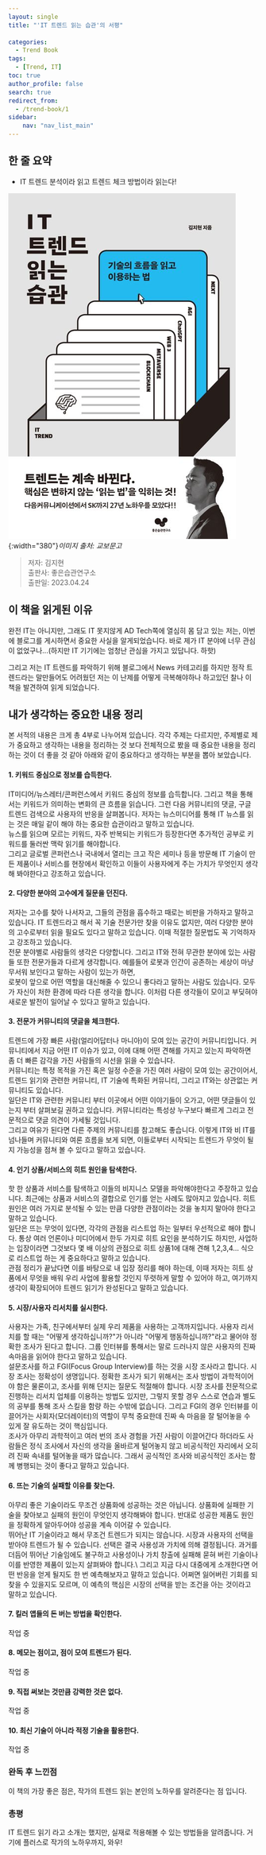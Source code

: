 ```yaml
---
layout: single 
title: "'IT 트렌드 읽는 습관'의 서평"

categories: 
  - Trend Book
tags:
  - [Trend, IT]
toc: true
author_profile: false
search: true
redirect_from:
  - /trend-book/1 
sidebar:
    nav: "nav_list_main"
---
```


## 한 줄 요약
- IT 트렌드 분석이라 읽고 트렌드 체크 방법이라 읽는다!

![it_trend_book_cover](/images/books/trend-book/it_trend_book_cover.jpeg){:width="380"}*이미지 출처: 교보문고*

> 저자: 김지현 \
> 출판사: 좋은습관연구소 \
> 출판일: 2023.04.24 


## 이 책을 읽게된 이유 
완전 IT는 아니지만, 그래도 IT 못지않게 AD Tech쪽에 열심히 몸 담고 있는 저는, 이번에 블로그를 게시하면서 중요한 사실을 알게되었습니다.
바로 제가 IT 분야에 너무 관심이 없었구나...(하지만 IT 기기에는 엄청난 관심을 가지고 있답니다. 하핫) 

그리고 저는 IT 트렌드를 파악하기 위해 블로그에서 News 카테고리를 하지만 정작 트렌드라는 말만들어도 어려웠던 저는 이 난제를 어떻게 극복해야하나 하고있던 찰나 이 책을 발견하여 읽게 되었습니다. 

## 내가 생각하는 중요한 내용 정리 

본 서적의 내용은 크게 총 4부로 나누어져 있습니다. 각각 주제는 다르지만, 주제별로 제가 중요하고 생각하는 내용을 정리하는 것 보다 전체적으로 봤을 때 중요한 내용을 정리하는 것이 더 좋을 것 같아 아래와 같이 중요하다고 생각하는 부분을 뽑아 보았습니다.

#### 1. 키워드 중심으로 정보를 습득한다.
IT미디어/뉴스레터/콘퍼런스에서 키워드 중심의 정보를 습득합니다. 그리고 책을 통해서는 키워드가 의미하는 변화의 큰 흐름을 읽습니다. 그런 다음 커뮤니티의 댓글, 구글 트렌드 검색으로 사용자의 반응을 살펴봅니다.
저자는 뉴스미디어를 통해 IT 뉴스를 읽는 것은 매일 같이 해야 하는 중요한 습관이라고 말하고 있습니다.\
뉴스를 읽으며 모르는 키워드, 자주 반복되는 키워드가 등장한다면 추가적인 공부로 키워드를 둘러싼 맥락 읽기를 해야합니다.\
그리고 글로벌 콘퍼런스나 국내에서 열리는 크고 작은 세미나 등을 방문해 IT 기술이 만든 제품이나 서비스를 현장에서 확인하고 이들이 사용자에게 주는 가치가 무엇인지 생각해 봐야한다고 강조하고 있습니다.

#### 2. 다양한 분야의 고수에게 질문을 던진다. 
저자는 고수를 찾아 나서자고, 그들의 관점을 흡수하고 때로는 비판을 가하자고 말하고 있습니다. IT 트렌드라고 해서 꼭 기술 전문가만 찾을 이유도 없지만, 여러 다양한 분야의 고수로부터 읽을 필요도 있다고 말하고 있습니다. 이때 적절한 질문법도 꼭 기억하자고 강조하고 있습니다.\
전문 분야별로 사람들의 생각은 다양합니다. 그리고 IT와 전혀 무관한 분야에 있는 사람들 또한 전문가들과 다르게 생각합니다. 예를들어 로봇과 인간이 공존하는 세상이 마냥 무서워 보인다고 말하는 사람이 있는가 하면, \
로봇이 앞으로 어떤 역할을 대신해줄 수 있으니 좋다라고 말하는 사람도 있습니다. 모두가 자신이 처한 환경에 따라 다른 생각을 합니다. 이처럼 다른 생각들이 모이고 부딪혀야 새로운 발전이 일어날 수 있다고 말하고 있습니다.

#### 3. 전문가 커뮤니티의 댓글을 체크한다. 
트렌드에 가장 빠른 사람(얼리어답터나 마니아)이 모여 있는 공간이 커뮤니티입니다. 커뮤니티에서 지금 어떤 IT 이슈가 있고, 이에 대해 어떤 견해를 가지고 있는지 파악하면 좀 더 빠른 감각을 가진 사람들의 시선을 읽을 수 있습니다.\
커뮤니티는 특정 목적을 가진 혹은 일정 수준을 가진 여러 사람이 모여 있는 공간이어서, 트렌드 읽기와 관련한 커뮤니티, IT 기술에 특화된 커뮤니티, 그리고 IT와는 상관없는 커뮤니티도 있습니다.\
일단은 IT와 관련한 커뮤니티 부터 이곳에서 어떤 이야기들이 오가고, 어떤 댓글들이 있는지 부터 살펴보길 권하고 있습니다. 커뮤니티라는 특성상 누구보다 빠르게 그리고 전문적으로 댓글 의견이 가세될 것입니다.\
그리고 여유가 된다면 다른 주제의 커뮤니티를 참고해도 좋습니다. 이렇게 IT와 비 IT를 넘나들며 커뮤니티와 여론 흐름을 보게 되면, 이들로부터 시작되는 트렌드가 무엇이 될지 가능성을 점쳐 볼 수 있다고 말하고 있습니다.

#### 4. 인기 상품/서비스의 히트 원인을 탐색한다.
핫 한 상품과 서비스를 탐색하고 이들의 비지니스 모델을 파악해야한다고 주장하고 있습니다. 최근에는 상품과 서비스의 결합으로 인기를 얻는 사례도 많아지고 있습니다. 히트 원인은 여러 가지로 분석될 수 있는 만큼 다양한 관점이라는 것을 놓치지 말아야 한다고 말하고 있습니다.\
일단은 뜨는 무엇이 있다면, 각각의 관점을 리스트업 하는 일부터 우선적으로 해야 합니다. 통상 여러 언론이나 미디어에서 한두 가지로 히트 요인을 분석하기도 하지만, 사업하는 입장이라면 그것보다 몇 배 이상의 관점으로 히트 상품1에 대해 견해 1,2,3,4… 식으로 리스트업 하는 게 중요하다고 말하고 있습니다.\
관점 정리가 끝났다면 이를 바탕으로 내 입장 정리를 해야 하는데, 이때 저자는 히트 상품에서 무엇을 배워 우리 사업에 활용할 것인지 뚜렷하게 말할 수 있어야 하고, 여기까지 생각이 확장되어야 트렌드 읽기가 완성된다고 말하고 있습니다.

#### 5. 시장/사용자 리서치를 실시한다.
사용자는 가족, 친구에서부터 실제 우리 제품을 사용하는 고객까지입니다. 사용자 리서치를 할 때는 "어떻게 생각하십니까?"가 아니라 "어떻게 행동하십니까?"라고 물어야 정확한 조사가 된다고 합니다. 그룹 인터뷰를 통해서는 말로 드러나지 않은 사용자의 진짜 속마음을 읽어야 한다고 말하고 있습니다.\
설문조사를 하고 FGI(Focus Group Interview)를 하는 것을 시장 조사라고 합니다. 시장 조사는 정확성이 생명입니다. 정확한 조사가 되기 위해서는 조사 방법이 과학적이어야 함은 물론이고, 조사를 위해 던지는 질문도 적절해야 합니다. 시장 조사를 전문적으로 진행하는 리서치 업체를 이용하는 방법도 있지만, 그렇지 못할 경우 스스로 연습과 별도의 공부를 통해 조사 스킬을 함량 하는 수밖에 없습니다. 그리고 FGI의 경우 인터뷰를 이끌어가는 사회자(모더레이터)의 역할이 무척 중요한데 진짜 속 마음을 잘 털어놓을 수 있게 잘 유도하는 것이 핵심입니다.\
조사가 아무리 과학적이고 여러 번의 조사 경험을 가진 사람이 이끌어간다 하더라도 사람들은 정식 조사에서 자신의 생각을 올바르게 털어놓지 않고 비공식적인 자리에서 오히려 진짜 속내를 털어놓을 때가 많습니다. 그래서 공식적인 조사와 비공식적인 조사는 함께 병행되는 것이 좋다고 말하고 있습니다.

#### 6. 뜨는 기술의 실패할 이유를 찾는다.
아무리 좋은 기술이라도 무조건 상품화에 성공하는 것은 아닙니다. 상품화에 실패한 기술을 찾아보고 실패의 원인이 무엇인지 생각해봐야 합니다. 반대로 성공한 제품도 원인을 정확하게 알아두어야 성공을 계속 이어갈 수 있습니다.\
뛰어난 IT 기술이라고 해서 무조건 트렌드가 되지는 않습니다. 시장과 사용자의 선택을 받아야 트렌드가 될 수 있습니다. 선택은 결국 사용성과 가치에 의해 결정됩니다. 과거를 더듬어 뛰어난 기술임에도 불구하고 사용성이나 가치 창출에 실패해 묻혀 버린 기술이나 이를 반영한 제품이 있는지 살펴봐야 합니다.\ 
그리고 지금 다시 대중에게 소개한다면 어떤 반응을 얻게 될지도 한 번 예측해보자고 말하고 있습니다. 어쩌면 잃어버린 기회를 되찾을 수 있을지도 모르며, 이 예측의 핵심은 시장의 선택을 받는 조건을 아는 것이라고 말하고 있습니다.

#### 7. 킬러 앱들의 돈 버는 방법을 확인한다.
작업 중

#### 8. 메모는 점이고, 점이 모여 트렌드가 된다.
작업 중

#### 9. 직접 써보는 것만큼 강력한 것은 없다.
작업 중

#### 10. 최신 기술이 아니라 적정 기술을 활용한다.
작업 중

### 완독 후 느낀점 
이 책의 가장 좋은 점은, 작가의 트렌드 읽는 본인의 노하우를 알려준다는 점 입니다. 

### 총평
IT 트렌드 읽기 라고 소개는 했지만, 실재로 적용해볼 수 있는 방법들을 알려줍니다. 거기에 플러스로 작가의 노하우까지, 와우!
